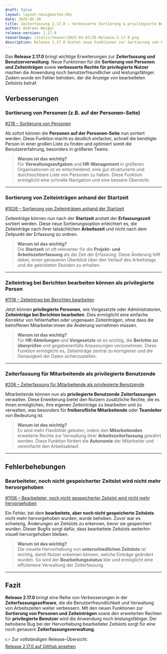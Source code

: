 ```yaml
---
draft: false
layout: layout-neuigkeiten.hbs
date: 2025-05-30
title: Zeiterfassung 2.17.0 – Verbesserte Sortierung & privilegierte Benutzerfunktionen
author: Andreas Weigel
release-version: 2.17.0
teaserImage: /static/teaser/2025-03-07/ZE-Release-2.17.0.png
description: Release 2.17.0 bietet neue Funktionen zur Sortierung von Personen und Zeiteinträgen sowie Verbesserungen bei der Zeiterfassung für privilegierte Benutzer. Zudem wurde ein Bug behoben, bei dem bearbeitete Zeitslots nicht mehr hervorgehoben wurden.
---
```


Das **Release 2.17.0** bringt wichtige Erweiterungen zur **Zeiterfassung und Benutzerverwaltung**. Neue Funktionen für die **Sortierung von Personen und Zeiteinträgen** sowie **verbesserte Rechte für privilegierte Nutzer** machen die Anwendung noch benutzerfreundlicher und leistungsfähiger. Zudem wurde ein Fehler behoben, der die Anzeige von bearbeiteten Zeitslots betraf.

<!-- more -->

## Verbesserungen

### Sortierung von Personen (z.B. auf der Personen-Seite)

[#218 – Sortierung von Personen](https://github.com/urlaubsverwaltung/zeiterfassung/pull/218)

Ab sofort können die **Personen auf der Personen-Seite** nun sortiert werden. Diese Funktion macht es deutlich einfacher, schnell die benötigte Person in einer großen Liste zu finden und optimiert somit die Benutzererfahrung, besonders in größeren Teams.

> **Warum ist das wichtig?**  
> Für **Verwaltungsaufgaben** und **HR-Management** in größeren Organisationen ist es entscheidend, eine gut strukturierte und durchsuchbare Liste von Personen zu haben. Diese Funktion ermöglicht eine schnelle Navigation und eine bessere Übersicht.

---

### Sortierung von Zeiteinträgen anhand der Startzeit

[#1026 – Sortierung von Zeiteinträgen anhand der Startzeit](https://github.com/urlaubsverwaltung/zeiterfassung/pull/1026)

Zeiteinträge können nun nach der **Startzeit** anstatt der **Erfassungszeit** sortiert werden. Diese neue Sortierungsoption erleichtert es, die Zeiteinträge nach ihrer tatsächlichen **Arbeitszeit** und nicht nach dem Zeitpunkt der Erfassung zu ordnen.

> **Warum ist das wichtig?**  
> Die **Startzeit** ist oft relevanter für die **Projekt- und Arbeitszeiterfassung** als die Zeit der Erfassung. Diese Änderung hilft dabei, einen genaueren Überblick über den Verlauf des Arbeitstags und die geleisteten Stunden zu erhalten.

---

### Zeiteintrag bei Berichten bearbeiten können als privilegierte Person

[#1118 – Zeiteintrag bei Berichten bearbeiten](https://github.com/urlaubsverwaltung/zeiterfassung/pull/1118)

Jetzt können **privilegierte Personen**, wie Vorgesetzte oder Administratoren, **Zeiteinträge bei Berichten bearbeiten**. Dies ermöglicht eine einfache Korrektur von fehlerhaften oder ungenauen Zeiteinträgen, ohne dass die betroffenen Mitarbeiter:innen die Änderung vornehmen müssen.

> **Warum ist das wichtig?**  
> Für **HR-Abteilungen** und **Vorgesetzte** ist es wichtig, die **Berichte zu überprüfen** und gegebenenfalls Anpassungen vorzunehmen. Diese Funktion ermöglicht es, Zeiteinträge zentral zu korrigieren und die Genauigkeit der Daten sicherzustellen.

---

### Zeiterfassung für Mitarbeitende als privilegierte Benutzende

[#206 – Zeiterfassung für Mitarbeitende als privilegierte Benutzende](https://github.com/urlaubsverwaltung/zeiterfassung/pull/206)

Mitarbeitende können nun als **privilegierte Benutzende** **Zeiterfassungen** verwalten. Diese Erweiterung bietet den Nutzern zusätzliche Rechte, die es ihnen ermöglichen, ihre eigenen Zeiteinträge zu bearbeiten und zu verwalten, was besonders für **freiberufliche Mitarbeitende** oder **Teamleiter** von Bedeutung ist.

> **Warum ist das wichtig?**  
> Es wird mehr Flexibilität geboten, indem den **Mitarbeitenden** erweiterte Rechte zur Verwaltung ihrer **Arbeitszeiterfassung** gewährt werden. Diese Funktion fördert die **Autonomie** der Mitarbeiter und vereinfacht den Arbeitsablauf.

---

## Fehlerbehebungen

### Bearbeiteter, noch nicht gespeicherter Zeitslot wird nicht mehr hervorgehoben

[#1106 – Bearbeiteter, noch nicht gespeicherter Zeitslot wird nicht mehr hervorgehoben](https://github.com/urlaubsverwaltung/zeiterfassung/pull/1106)

Ein Fehler, bei dem **bearbeitete, aber noch nicht gespeicherte Zeitslots** nicht mehr hervorgehoben wurden, wurde behoben. Zuvor war es schwierig, Änderungen an Zeitslots zu erkennen, bevor sie gespeichert wurden. Dieser Bugfix sorgt dafür, dass bearbeitete Zeitslots weiterhin visuell hervorgehoben bleiben.

> **Warum ist das wichtig?**  
> Die visuelle Hervorhebung von **unterschiedlichen Zeitslots** ist wichtig, damit Nutzer erkennen können, welche Einträge geändert wurden. So wird der **Bearbeitungsstatus** klar und ermöglicht eine effizientere Verwaltung der Zeiterfassung.

---

## Fazit

**Release 2.17.0** bringt eine Reihe von Verbesserungen in der **Zeiterfassungssoftware**, die die Benutzerfreundlichkeit und Verwaltung von Arbeitszeiten weiter verbessern. Mit den neuen Funktionen zur **Sortierung von Personen und Zeiteinträgen** sowie den erweiterten Rechten für **privilegierte Benutzer** wird die Anwendung noch leistungsfähiger. Der behobene Bug bei der Hervorhebung bearbeiteter Zeitslots sorgt für eine noch genauere **Zeiterfassungsverwaltung**.

👉 Zur vollständigen Release-Übersicht:  
[Release 2.17.0 auf GitHub ansehen](https://github.com/urlaubsverwaltung/zeiterfassung/releases/tag/zeiterfassung-2.17.0)
